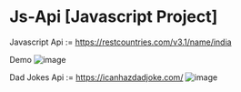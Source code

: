 # Js-Api [Javascript Project]
Javascript Api := https://restcountries.com/v3.1/name/india


Demo
![image](https://user-images.githubusercontent.com/74282916/210176757-fc447b41-720b-49e1-a3d9-c22170be820c.png)


Dad Jokes Api := https://icanhazdadjoke.com/
![image](https://user-images.githubusercontent.com/74282916/210251631-51737f7d-2b5b-4612-a4e0-236edf21b593.png)

